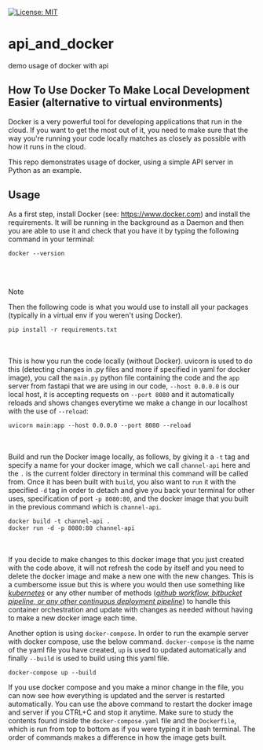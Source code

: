 [![License: MIT](https://img.shields.io/badge/License-MIT-yellow.svg)](https://opensource.org/licenses/MIT)

# api_and_docker
demo usage of docker with api

## How To Use Docker To Make Local Development Easier (alternative to virtual environments)

Docker is a very powerful tool for developing applications that run in the cloud. If you want to get the most out of it, you need to make sure that the way you're running your code locally matches as closely as possible with how it runs in the cloud.

This repo demonstrates usage of docker, using a simple API server in Python as an example.

## Usage

As a first step, install Docker (see: https://www.docker.com) and install the requirements. It will be running in the background as a Daemon and then you are able to use it and check that you have it by typing the following command in your terminal:
```
docker --version
```
<br></br>
> [!NOTE]
> Then the following code is what you would use to install all your packages (typically in a virtual env if you weren't using Docker).

```
pip install -r requirements.txt
```
<br></br>
This is how you run the code locally (without Docker). uvicorn is used to do this (detecting changes in .py files and more if specified in yaml for docker image), you call the `main.py` python file containing the code and the `app` server from fastapi that we are using in our code, `--host 0.0.0.0` is our local host, it is accepting requests on `--port 8080` and it automatically reloads and shows changes everytime we make a change in our localhost with the use of `--reload`:


```
uvicorn main:app --host 0.0.0.0 --port 8080 --reload
```
<br></br>
Build and run the Docker image locally, as follows, by giving it a `-t` tag and specify a name for your docker image, which we call `channel-api` here and the `.` is the current folder directory in terminal this command will be called from. Once it has been built with `build`, you also want to `run` it with the specified `-d` tag in order to detach and give you back your terminal for other uses, specification of port `-p 8080:80`, and the docker image that you built in the previous command which is `channel-api`.

```
docker build -t channel-api .
docker run -d -p 8080:80 channel-api
```
<br></br>
If you decide to make changes to this docker image that you just created with the code above, it will not refresh the code by itself and you need to delete the docker image and make a new one with the new changes. This is a cumbersome issue but this is where you would then use something like <i><u>kubernetes</u></i> or any other number of methods (<i><u>github workflow, bitbucket pipeline, or any other continuous deployment pipeline</u></i>) to handle this container orchestration and update with changes as needed without having to make a new docker image each time.

Another option is using `docker-compose`.
In order to run the example server with docker compose, use the below command. `docker-compose` is the name of the yaml file you have created, `up` is used to updated automatically and finally `--build` is used to build using this yaml file.

```
docker-compose up --build
```

If you use docker compose and you make a minor change in the file, you can now see how everything is updated and the server is restarted automatically. You can use the above command to restart the docker image and server if you CTRL+C and stop it anytime. Make sure to study the contents found inside the `docker-compose.yaml` file and the `Dockerfile`, which is run from top to bottom as if you were typing it in bash terminal. The order of commands makes a difference in how the image gets built.
